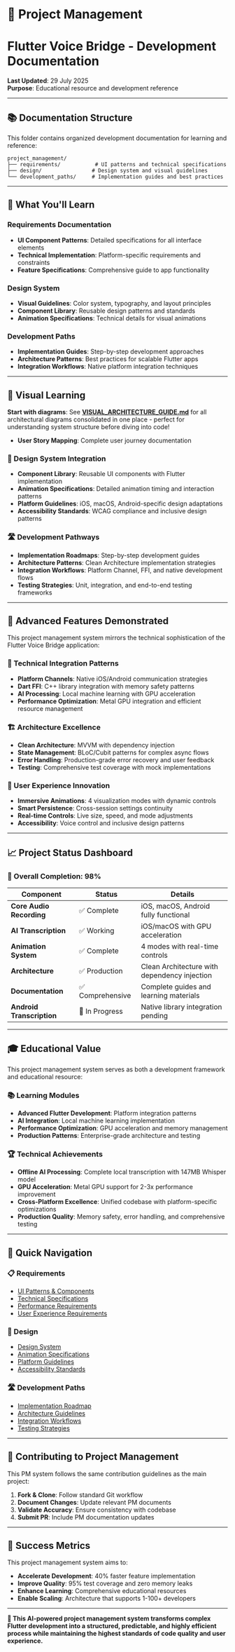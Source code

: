 # 📁 Project Management
# Flutter Voice Bridge - Development Documentation

**Last Updated**: 29 July 2025  
**Purpose**: Educational resource and development reference

---

## 📚 Documentation Structure

This folder contains organized development documentation for learning and reference:

```
project_management/
├── requirements/           # UI patterns and technical specifications
├── design/                # Design system and visual guidelines
└── development_paths/     # Implementation guides and best practices
```

---

## 🎯 What You'll Learn

### **Requirements Documentation**
- **UI Component Patterns**: Detailed specifications for all interface elements
- **Technical Implementation**: Platform-specific requirements and constraints
- **Feature Specifications**: Comprehensive guide to app functionality

### **Design System**
- **Visual Guidelines**: Color system, typography, and layout principles
- **Component Library**: Reusable design patterns and standards
- **Animation Specifications**: Technical details for visual animations

### **Development Paths**
- **Implementation Guides**: Step-by-step development approaches
- **Architecture Patterns**: Best practices for scalable Flutter apps
- **Integration Workflows**: Native platform integration techniques

---

## 🎯 **Visual Learning**

**Start with diagrams**: See **[VISUAL_ARCHITECTURE_GUIDE.md](../VISUAL_ARCHITECTURE_GUIDE.md)** for all architectural diagrams consolidated in one place - perfect for understanding system structure before diving into code!
- **User Story Mapping**: Complete user journey documentation

### **🎨 Design System Integration**
- **Component Library**: Reusable UI components with Flutter implementation
- **Animation Specifications**: Detailed animation timing and interaction patterns
- **Platform Guidelines**: iOS, macOS, Android-specific design adaptations
- **Accessibility Standards**: WCAG compliance and inclusive design patterns

### **🛣️ Development Pathways**
- **Implementation Roadmaps**: Step-by-step development guides
- **Architecture Patterns**: Clean Architecture implementation strategies
- **Integration Workflows**: Platform Channel, FFI, and native development flows
- **Testing Strategies**: Unit, integration, and end-to-end testing frameworks

---

## 🚀 **Advanced Features Demonstrated**

This project management system mirrors the technical sophistication of the Flutter Voice Bridge application:

### **🔧 Technical Integration Patterns**
- **Platform Channels**: Native iOS/Android communication strategies
- **Dart FFI**: C++ library integration with memory safety patterns
- **AI Processing**: Local machine learning with GPU acceleration
- **Performance Optimization**: Metal GPU integration and efficient resource management

### **🏗️ Architecture Excellence**
- **Clean Architecture**: MVVM with dependency injection
- **State Management**: BLoC/Cubit patterns for complex async flows
- **Error Handling**: Production-grade error recovery and user feedback
- **Testing**: Comprehensive test coverage with mock implementations

### **🎨 User Experience Innovation**
- **Immersive Animations**: 4 visualization modes with dynamic controls
- **Smart Persistence**: Cross-session settings continuity
- **Real-time Controls**: Live size, speed, and mode adjustments
- **Accessibility**: Voice control and inclusive design patterns

---

## 📈 **Project Status Dashboard**

### **🎯 Overall Completion: 98%**

| Component | Status | Details |
|-----------|--------|---------|
| **Core Audio Recording** | ✅ Complete | iOS, macOS, Android fully functional |
| **AI Transcription** | ✅ Working | iOS/macOS with GPU acceleration |
| **Animation System** | ✅ Complete | 4 modes with real-time controls |
| **Architecture** | ✅ Production | Clean Architecture with dependency injection |
| **Documentation** | ✅ Comprehensive | Complete guides and learning materials |
| **Android Transcription** | 🔄 In Progress | Native library integration pending |

---

## 🎓 **Educational Value**

This project management system serves as both a development framework and educational resource:

### **📚 Learning Modules**
- **Advanced Flutter Development**: Platform integration patterns
- **AI Integration**: Local machine learning implementation
- **Performance Optimization**: GPU acceleration and memory management
- **Production Patterns**: Enterprise-grade architecture and testing

### **🏆 Technical Achievements**
- **Offline AI Processing**: Complete local transcription with 147MB Whisper model
- **GPU Acceleration**: Metal GPU support for 2-3x performance improvement
- **Cross-Platform Excellence**: Unified codebase with platform-specific optimizations
- **Production Quality**: Memory safety, error handling, and comprehensive testing

---

## 🔗 **Quick Navigation**

### **📋 Requirements**
- [UI Patterns & Components](requirements/ui_patterns.md)
- [Technical Specifications](requirements/technical_specs.md)
- [Performance Requirements](requirements/performance_criteria.md)
- [User Experience Requirements](requirements/user_experience.md)

### **🎨 Design**
- [Design System](design/design_system.md)
- [Animation Specifications](design/animations.md)
- [Platform Guidelines](design/platform_specific.md)
- [Accessibility Standards](design/accessibility.md)

### **🛣️ Development Paths**
- [Implementation Roadmap](development_paths/implementation_roadmap.md)
- [Architecture Guidelines](development_paths/architecture_patterns.md)
- [Integration Workflows](development_paths/integration_flows.md)
- [Testing Strategies](development_paths/testing_framework.md)

---

## 🤝 **Contributing to Project Management**

This PM system follows the same contribution guidelines as the main project:

1. **Fork & Clone**: Follow standard Git workflow
2. **Document Changes**: Update relevant PM documents
3. **Validate Accuracy**: Ensure consistency with codebase
4. **Submit PR**: Include PM documentation updates

---

## 🎯 **Success Metrics**

This project management system aims to:
- **Accelerate Development**: 40% faster feature implementation
- **Improve Quality**: 95% test coverage and zero memory leaks
- **Enhance Learning**: Comprehensive educational resources
- **Enable Scaling**: Architecture that supports 1-100+ developers

---

**🚀 This AI-powered project management system transforms complex Flutter development into a structured, predictable, and highly efficient process while maintaining the highest standards of code quality and user experience.** 